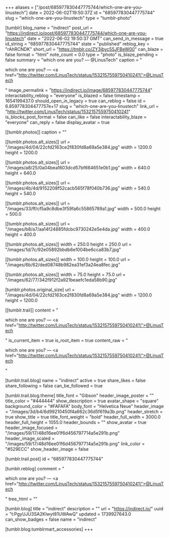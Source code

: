 +++
aliases = ["/post/685977830447775744/which-one-are-you-linustech"]
date = 2022-06-02T19:50:37Z
id = "685977830447775744"
slug = "which-one-are-you-linustech"
type = "tumblr-photo"

[tumblr]
blog_name = "indirect"
post_url = "https://indirect.io/post/685977830447775744/which-one-are-you-linustech"
date = "2022-06-02 19:50:37 GMT"
can_send_in_message = true
id_string = "685977830447775744"
state = "published"
reblog_key = "rAhRCNDK"
short_url = "https://tmblr.co/ZY3jbyc55JFBeW00"
can_blaze = false
format = "html"
note_count = 0.0
type = "photo"
is_blaze_pending = false
summary = "which one are you? — @LinusTech"
caption = "<p>which one are you? — <a href=\"http://twitter.com/LinusTech/status/1532157559750410241\">@LinusTech</a></p>"
image_permalink = "https://indirect.io/image/685977830447775744"
interactability_reblog = "everyone"
is_blazed = false
timestamp = 1654199437.0
should_open_in_legacy = true
can_reblog = false
id = 6.859778304477757e+17
slug = "which-one-are-you-linustech"
link_url = "http://twitter.com/LinusTech/status/1532157559750410241"
is_blocks_post_format = false
can_like = false
interactability_blaze = "everyone"
can_reply = false
display_avatar = true

[[tumblr.photos]]
caption = ""

[[tumblr.photos.alt_sizes]]
url = "/images/4d/04/22cfd2163ce2f830fd8a69a5e384.jpg"
width = 1200.0
height = 1200.0

[[tumblr.photos.alt_sizes]]
url = "/images/a8/25/0a04bea1603dcd57bf664651e0b1.jpg"
width = 640.0
height = 640.0

[[tumblr.photos.alt_sizes]]
url = "/images/4b/4d/9152208f52cacb565f78f040b736.jpg"
width = 540.0
height = 540.0

[[tumblr.photos.alt_sizes]]
url = "/images/33/ff/cf5a9c8dbe3f59fa6c55865789a1.jpg"
width = 500.0
height = 500.0

[[tumblr.photos.alt_sizes]]
url = "/images/b8/a7/aa14f24885fdcbc9730242e5e4da.jpg"
width = 400.0
height = 400.0

[[tumblr.photos.alt_sizes]]
width = 250.0
height = 250.0
url = "/images/1d/7c/92e05892bbdb6e1004be6cca83b7.jpg"

[[tumblr.photos.alt_sizes]]
width = 100.0
height = 100.0
url = "/images/6b/62/ded08748b982ea31ef3a24ea8fec.jpg"

[[tumblr.photos.alt_sizes]]
width = 75.0
height = 75.0
url = "/images/62/77/342f912f2a921beaefc1eda58b90.jpg"

[tumblr.photos.original_size]
url = "/images/4d/04/22cfd2163ce2f830fd8a69a5e384.jpg"
width = 1200.0
height = 1200.0

[[tumblr.trail]]
content = "<p>which one are you? &mdash; <a href=\"http://twitter.com/LinusTech/status/1532157559750410241\">@LinusTech</a></p>"
is_current_item = true
is_root_item = true
content_raw = "<p>which one are you? — <a href=\"http://twitter.com/LinusTech/status/1532157559750410241\">@LinusTech</a></p>"

[tumblr.trail.blog]
name = "indirect"
active = true
share_likes = false
share_following = false
can_be_followed = true

[tumblr.trail.blog.theme]
title_font = "Gibson"
header_image_poster = ""
title_color = "#444444"
show_description = true
avatar_shape = "square"
background_color = "#FAFAFA"
body_font = "Helvetica Neue"
header_image = "/images/3d/b4/6d99210450f4a662c36d5f619a3b.png"
header_stretch = true
show_title = true
title_font_weight = "bold"
header_full_width = 3000.0
header_full_height = 1055.0
header_bounds = ""
show_avatar = true
header_image_focused = "/images/59/17/48d16ee01f6d456797714a5e291b.png"
header_image_scaled = "/images/59/17/48d16ee01f6d456797714a5e291b.png"
link_color = "#529ECC"
show_header_image = false

[tumblr.trail.post]
id = "685977830447775744"

[tumblr.reblog]
comment = "<p>which one are you? — <a href=\"http://twitter.com/LinusTech/status/1532157559750410241\">@LinusTech</a></p>"
tree_html = ""

[tumblr.blog]
title = "indirect"
description = ""
url = "https://indirect.io/"
uuid = "t:PgyUJU3SA2Klwyt81UWAwQ"
updated = 1739927643.0
can_show_badges = false
name = "indirect"

[tumblr.blog.tumblrmart_accessories]
+++
